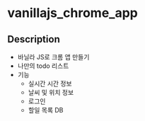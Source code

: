 # vanillajs_chrome_app
## Description
- 바닐라 JS로 크롬 앱 만들기
- 나만의 todo 리스트
- 기능
    + 실시간 시간 정보
    + 날씨 및 위치 정보
    + 로그인
    + 할일 목록 DB